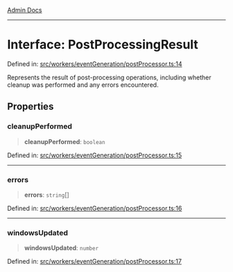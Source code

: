 [Admin Docs](/)

***

# Interface: PostProcessingResult

Defined in: [src/workers/eventGeneration/postProcessor.ts:14](https://github.com/Sourya07/talawa-api/blob/cfbd515d04ffba748b09232a33807f1845dd1878/src/workers/eventGeneration/postProcessor.ts#L14)

Represents the result of post-processing operations, including whether cleanup was performed and any errors encountered.

## Properties

### cleanupPerformed

> **cleanupPerformed**: `boolean`

Defined in: [src/workers/eventGeneration/postProcessor.ts:15](https://github.com/Sourya07/talawa-api/blob/cfbd515d04ffba748b09232a33807f1845dd1878/src/workers/eventGeneration/postProcessor.ts#L15)

***

### errors

> **errors**: `string`[]

Defined in: [src/workers/eventGeneration/postProcessor.ts:16](https://github.com/Sourya07/talawa-api/blob/cfbd515d04ffba748b09232a33807f1845dd1878/src/workers/eventGeneration/postProcessor.ts#L16)

***

### windowsUpdated

> **windowsUpdated**: `number`

Defined in: [src/workers/eventGeneration/postProcessor.ts:17](https://github.com/Sourya07/talawa-api/blob/cfbd515d04ffba748b09232a33807f1845dd1878/src/workers/eventGeneration/postProcessor.ts#L17)
